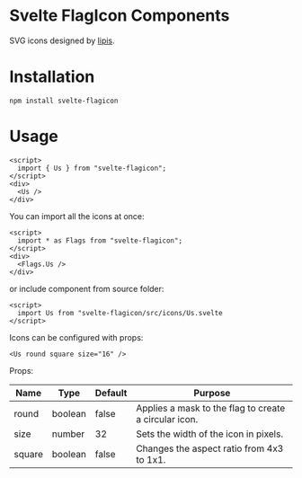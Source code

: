# Svelte FlagIcon Components

SVG icons designed by [lipis](https://github.com/lipis/flag-icon-css).

# Installation

```
npm install svelte-flagicon
```

# Usage

```
<script>
  import { Us } from "svelte-flagicon";
</script>
<div>
  <Us />
</div>
```

You can import all the icons at once:

```
<script> 
  import * as Flags from "svelte-flagicon";
</script>
<div>
  <Flags.Us />
</div>
```

or include component from source folder:

```
<script>
  import Us from "svelte-flagicon/src/icons/Us.svelte
</script>
```

Icons can be configured with props:

```
<Us round square size="16" />
```

Props:

| Name | Type | Default | Purpose |
|------|------|---------|---------|
| round | boolean | false | Applies a mask to the flag to create a circular icon. |
| size | number | 32 | Sets the width of the icon in pixels. |
| square | boolean | false | Changes the aspect ratio from 4x3 to 1x1. |
